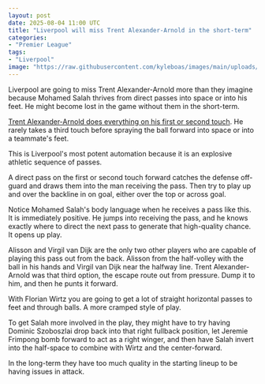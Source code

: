 ```yaml
---
layout: post
date: 2025-08-04 11:00 UTC
title: "Liverpool will miss Trent Alexander-Arnold in the short-term"
categories:
- "Premier League"
tags:
- "Liverpool"
image: "https://raw.githubusercontent.com/kyleboas/images/main/uploads/2025/08/03/Image-03Aug2025_12:25:04.png"
---
```


Liverpool are going to miss Trent Alexander-Arnold more than they imagine because Mohamed Salah thrives from direct passes into space or into his feet. He might become lost in the game without them in the short-term. 

<!---more--->

[Trent Alexander-Arnold does everything on his first or second touch](https://tacticsjournal.com/2024/12/02/trent-alexander-arnold-does-everything-on-his-first-or-second-touch/). He rarely takes a third touch before spraying the ball forward into space or into a teammate's feet.

This is Liverpool's most potent automation because it is an explosive athletic sequence of passes. 

A direct pass on the first or second touch forward catches the defense off-guard and draws them into the man receiving the pass. Then try to play up and over the backline in on goal, either over the top or across goal.

Notice Mohamed Salah's body language when he receives a pass like this. It is immediately positive. He jumps into receiving the pass, and he knows exactly where to direct the next pass to generate that high-quality chance. It opens up play.

Alisson and Virgil van Dijk are the only two other players who are capable of playing this pass out from the back. Alisson from the half-volley with the ball in his hands and Virgil van Dijk near the halfway line. Trent Alexander-Arnold was that third option, the escape route out from pressure. Dump it to him, and then he punts it forward. 

With Florian Wirtz you are going to get a lot of straight horizontal passes to feet and through balls. A more cramped style of play.

To get Salah more involved in the play, they might have to try having Dominic Szoboszlai drop back into that right fullback position, let Jeremie Frimpong bomb forward to act as a right winger, and then have Salah invert into the half-space to combine with Wirtz and the center-forward.

In the long-term they have too much quality in the starting lineup to be having issues in attack.
